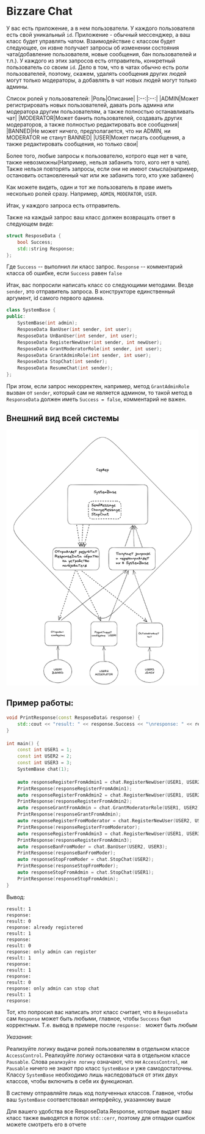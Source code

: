 # Bizzare Chat

У вас есть приложение, а в нем пользователи. У каждого пользователя есть свой уникальный `id`. Приложение - обычный мессенджер, а ваш класс будет управлять чатом. Взаимодействие с классом будет следующее, он извне получает запросы об изменении состояния чата(добавление пользователя, новые сообщения, бан пользователей и т.п.). У каждого из этих запросов есть отправитель, конкретный пользователь со своим `id`. Дело в том, что в чатах обычно есть роли пользователей, поэтому, скажем, удалять сообщения других людей могут только модераторы, а добавлять в чат новых людей могут только админы.

Список ролей у пользователей:
|Роль|Описание|
|:--:|:--:|
|ADMIN|Может регистрировать новых пользователей, давать роль админа или модератора другим пользователям, а также полностью останавливать чат|
|MODERATOR|Может банить пользователей, создавать других модераторов, а также полностью редактировать все сообщения|
|BANNED|Не может ничего, предполагается, что ни ADMIN, ни MODERATOR не станут BANNED|
|USER|Может писать сообщения, а также редактировать сообщения, но только свои|

Более того, любые запросы к пользователю, котрого еще нет в чате, также невозможны(Например, нельзя забанить того, кого нет в чате). Также нельзя повторять запросы, если они не имеют смысла(например, остановить остановленный чат или же забанить того, кто уже забанен)

Как можете видеть, один и тот же пользователь в праве иметь несколько ролей сразу. Например, `ADMIN`, `MODERATOR`, `USER`.

Итак, у каждого запроса есть отправитель.

Также на каждый запрос ваш класс должен возвращать ответ в следующем виде:

```c++
struct ResposeData {
    bool Success;
    std::string Response;
};
```
Где `Success` -- выполнил ли класс запрос. `Response` -- комментарий класса об ошибке, если `Success` равен `false`

Итак, вас попросили написать класс со следующими методами. Везде `sender`, это отправитель запроса. В конструкторе единственный аргумент, id самого первого админа.

```c++
class SystemBase {
public:
    SystemBase(int admin);
    ResposeData BanUser(int sender, int user);
    ResposeData UnBanUser(int sender, int user);
    ResposeData RegisterNewUser(int sender, int newUser);
    ResposeData GrantModeratorRole(int sender, int user);
    ResposeData GrantAdminRole(int sender, int user);
    ResposeData StopChat(int sender);
    ResposeData ResumeChat(int sender);
};
```

При этом, если запрос некорректен, например, метод `GrantAdminRole` вызван от `sender`, который сам не является админом, то такой метод в `ResponseData` должен иметь `Success = false`, комментарий не важен.

## Внешний вид всей системы

![Примерный внешний вид всей системы](theme_small.png)

## Пример работы:
```c++
void PrintResponse(const ResposeData& response) {
    std::cout << "result: " << response.Success << "\nresponse: " << response.Response << "\n";
}

int main() {
    const int USER1 = 1;
    const int USER2 = 2;
    const int USER3 = 3;
    SystemBase chat(1);

    auto responseRegisterFromAdmin1 = chat.RegisterNewUser(USER1, USER2);
    PrintResponse(responseRegisterFromAdmin1);
    auto responseRegisterFromAdmin2 = chat.RegisterNewUser(USER1, USER2);
    PrintResponse(responseRegisterFromAdmin2);
    auto responseGrantFromAdmin = chat.GrantModeratorRole(USER1, USER2);
    PrintResponse(responseGrantFromAdmin);
    auto responseRegisterFromModerator = chat.RegisterNewUser(USER2, USER3);
    PrintResponse(responseRegisterFromModerator);
    auto responseRegisterFromAdmin3 = chat.RegisterNewUser(USER1, USER3);
    PrintResponse(responseRegisterFromAdmin3);
    auto responseBanFromModer = chat.BanUser(USER2, USER3);
    PrintResponse(responseBanFromModer);
    auto responseStopFromModer = chat.StopChat(USER2);
    PrintResponse(responseStopFromModer);
    auto responseStopFromAdmin = chat.StopChat(USER1);
    PrintResponse(responseStopFromAdmin);
}
```
Вывод:
```
result: 1
response: 
result: 0
response: already registered
result: 1
response: 
result: 0
response: only admin can register
result: 1
response: 
result: 1
response: 
result: 0
response: only admin can stop chat
result: 1
response: 
```

Тот, кто попросил вас написать этот класс считает, что в `ResposeData` сам `Response` может быть любыми, главное, чтобы `Success` был корректным. Т.е. вывод в примере после `response: ` может быть любым


_Указания_:

Реализуйте логику выдачи ролей пользователям в отдельном классе `AccessControl`.
Реализуйте логику остановки чата в отдельном классе `Pausable`. Слова `реализуйте логику` означают, что ни `AccessControl`, ни `Pausable` ничего не знают про класс `SystemBase` и уже самодостаточны. Классу `SystemBase` необходимо лишь наследоваться от этих двух классов, чтобы включить в себя их функционал.

В систему отправляйте лишь код полученных классов. Главное, чтобы  ваш `SystemBase` соответствовал интерфейсу, указанному выше

Для вашего удобства все ResposeData.Response, которые выдает ваш класс также выводятся в поток `std::cerr`, поэтому для отладки ошибок можете смотреть его в отчете
